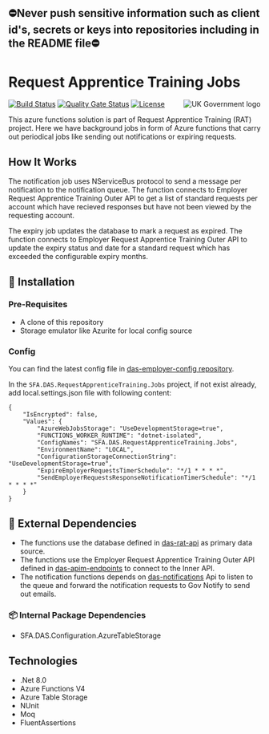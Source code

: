 ## ⛔Never push sensitive information such as client id's, secrets or keys into repositories including in the README file⛔

# Request Apprentice Training Jobs

<img src="https://avatars.githubusercontent.com/u/9841374?s=200&v=4" align="right" alt="UK Government logo">

[![Build Status](https://sfa-gov-uk.visualstudio.com/Digital%20Apprenticeship%20Service/_apis/build/status%2Fdas-rat-jobs?repoName=SkillsFundingAgency%2Fdas-rat-jobs&branchName=refs%2Fpull%2F10%2Fmerge)](https://sfa-gov-uk.visualstudio.com/Digital%20Apprenticeship%20Service/_build/latest?definitionId=3822&repoName=SkillsFundingAgency%2Fdas-rat-jobs&branchName=refs%2Fpull%2F10%2Fmerge)
[![Quality Gate Status](https://sonarcloud.io/api/project_badges/measure?project=SkillsFundingAgency_das-rat-jobs&metric=alert_status)](https://sonarcloud.io/summary/new_code?id=SkillsFundingAgency_das-rat-jobs)
[![License](https://img.shields.io/badge/license-MIT-lightgrey.svg?longCache=true&style=flat-square)](https://en.wikipedia.org/wiki/MIT_License)

This azure functions solution is part of Request Apprentice Training (RAT) project. Here we have background jobs in form of Azure functions that carry out periodical jobs like sending out notifications or expiring requests.

## How It Works

The notification job uses NServiceBus protocol to send a message per notification to the notification queue. The function connects to Employer Request Apprentice Training Outer API to get a list of standard requests per account which have recieved responses but have not been viewed by the requesting account.

The expiry job updates the database to mark a request as expired. The function connects to Employer Request Apprentice Training Outer API to update the expiry status and date for a standard request which has exceeded the configurable expiry months.

## 🚀 Installation

### Pre-Requisites
* A clone of this repository
* Storage emulator like Azurite for local config source

### Config

You can find the latest config file in [das-employer-config repository](https://github.com/SkillsFundingAgency/das-employer-config/blob/master/das-rat-jobs/SFA.DAS.RequestApprenticeTraining.Jobs.json). 

In the `SFA.DAS.RequestApprenticeTraining.Jobs` project, if not exist already, add local.settings.json file with following content:
```
{
    "IsEncrypted": false,
    "Values": {
        "AzureWebJobsStorage": "UseDevelopmentStorage=true",
        "FUNCTIONS_WORKER_RUNTIME": "dotnet-isolated",
        "ConfigNames": "SFA.DAS.RequestApprenticeTraining.Jobs",
        "EnvironmentName": "LOCAL",
        "ConfigurationStorageConnectionString": "UseDevelopmentStorage=true",
        "ExpireEmployerRequestsTimerSchedule": "*/1 * * * *",
        "SendEmployerRequestsResponseNotificationTimerSchedule": "*/1 * * * *"
    }
}
```

## 🔗 External Dependencies

* The functions use the database defined in [das-rat-api](https://github.com/SkillsFundingAgency/das-rat-api) as primary data source.
* The functions use the Employer Request Apprentice Training Outer API defined in [das-apim-endpoints](https://github.com/SkillsFundingAgency/das-apim-endpoints/tree/master/src/EmployerRequestApprenticeTraining) to connect to the Inner API.
* The notification functions depends on [das-notifications](https://github.com/SkillsFundingAgency/das-notifications) Api to listen to the queue and forward the notification requests to Gov Notify to send out emails.

### 📦 Internal Package Dependencies
* SFA.DAS.Configuration.AzureTableStorage

## Technologies
* .Net 8.0
* Azure Functions V4
* Azure Table Storage
* NUnit
* Moq
* FluentAssertions
